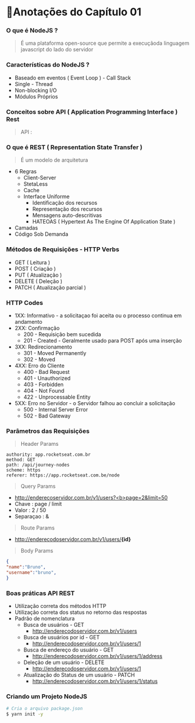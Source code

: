# 📑Anotações do Capítulo 01

### O que é NodeJS ? 
> É uma plataforma open-source que permite  a execuçãoda linguagem javascript do lado do servidor

### Características do NodeJS ? 
* Baseado em eventos ( Event Loop ) - Call Stack
* Single - Thread
* Non-blocking I/O
* Módulos Próprios

### Conceitos sobre API ( Application Programming Interface ) Rest
> API :  

### O que é REST ( Representation State Transfer )
> É um modelo de arquitetura
* 6 Regras  
  * Client-Server 
  * StetaLess
  * Cache
  * Interface Uniforme
    * Identificação dos recursos
    * Representação dos recursos
    * Mensagens auto-descritivas 
    * HATEOAS ( Hypertext As The Engine Of Application State )
 * Camadas
 * Código Sob Demanda 

### Métodos de Requisições - HTTP Verbs
* GET ( Leitura )
* POST ( Criação )
* PUT ( Atualização )
* DELETE ( Deleção )
* PATCH ( Atualização parcial )

### HTTP Codes
* 1XX: Informativo - a solicitaçao foi aceita ou o processo continua em andamento
* 2XX: Confirmação
  * 200 - Requisição bem sucedida
  * 201 - Created - Geralmente usado para POST após uma inserção
* 3XX: Redirecionamento
  * 301 - Moved Permanently
  * 302 - Moved 
* 4XX: Erro do Cliente
  * 400 - Bad Request
  * 401 - Unauthorized
  * 403 - Forbidden
  * 404 - Not Found
  * 422 - Unprocessable Entity   
* 5XX: Erro no Servidor - o Servidor falhou ao concluir a solicitação
  * 500 - Internal Server Error
  * 502 - Bad Gateway

### Parâmetros das Requisições

> Header Params
```
authority: app.rocketseat.com.br
method: GET
path: /api/journey-nodes
scheme: https
referer: https://app.rocketseat.com.be/node
```

> Query Params
- http://enderecoservidor.com.br/v1/users?<b>page=2&limit=50</b>
- Chave : page / limit
- Valor : 2 / 50
- Separaçao : &

> Route Params
- http://enderecodoservidor.com.br/v1/users/<b>{id}</b>

> Body Params
```json
{
"name":"Bruno",
"username":"bruno",
}
```
### Boas práticas API REST
* Utilização correta dos métodos HTTP
* Utilização correta dos status no retorno das respostas 
* Padrão de nomenclatura
  * Busca de usuários - GET 
    * http://enderecodoservidor.com.br/v1/users
  * Busca de usuários por id - GET 
    * http://enderecodoservidor.com.br/v1/users/1
  * Busca de endereço do usuário - GET 
    * http://enderecodoservidor.com.br/v1/users/1/address
  * Deleção de um usuário - DELETE 
    * http://enderecodoservidor.com.br/v1/users/1
  * Atualização do Status de um usuário - PATCH 
    * http://enderecodoservidor.com.br/v1/users/1/status


### Criando um Projeto NodeJS
```bash
# Cria o arquivo package.json
$ yarn init -y

```



